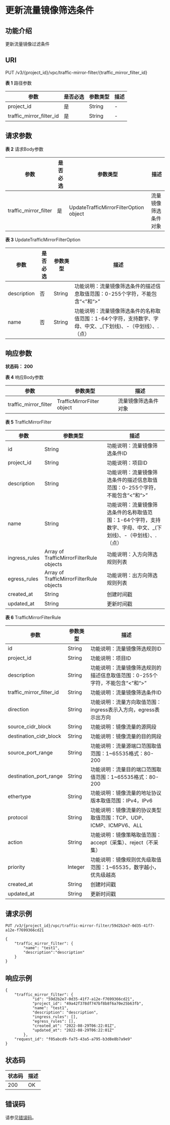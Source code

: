 # 更新流量镜像筛选条件<a name="vpc_apiv3_0080"></a>

## 功能介绍<a name="section040493218273"></a>

更新流量镜像过滤条件

## URI<a name="section194051932202716"></a>

PUT /v3/\{project\_id\}/vpc/traffic-mirror-filter/\{traffic\_mirror\_filter\_id\}

**表 1**  路径参数

|参数|是否必选|参数类型|描述|
|--|--|--|--|
|project_id|是|String|-|
|traffic_mirror_filter_id|是|String|-|


## 请求参数<a name="section1441203213271"></a>

**表 2**  请求Body参数

|参数|是否必选|参数类型|描述|
|--|--|--|--|
|traffic_mirror_filter|是|UpdateTrafficMirrorFilterOption object|流量镜像筛选条件对象|


**表 3**  UpdateTrafficMirrorFilterOption

|参数|是否必选|参数类型|描述|
|--|--|--|--|
|description|否|String|功能说明：流量镜像筛选条件的描述信息取值范围：0-255个字符，不能包含“<”和“>”|
|name|否|String|功能说明：流量镜像筛选条件的名称取值范围：1-64个字符，支持数字、字母、中文、_(下划线)、-（中划线）、.（点）|


## 响应参数<a name="section2423133215273"></a>

**状态码： 200**

**表 4**  响应Body参数

|参数|参数类型|描述|
|--|--|--|
|traffic_mirror_filter|TrafficMirrorFilter object|流量镜像筛选条件对象|


**表 5**  TrafficMirrorFilter

|参数|参数类型|描述|
|--|--|--|
|id|String|功能说明：流量镜像筛选条件ID|
|project_id|String|功能说明：项目ID|
|description|String|功能说明：流量镜像筛选条件的描述信息取值范围：0-255个字符，不能包含“<”和“>”|
|name|String|功能说明：流量镜像筛选条件的名称取值范围：1-64个字符，支持数字、字母、中文、_(下划线)、-（中划线）、.（点）|
|ingress_rules|Array of TrafficMirrorFilterRule objects|功能说明：入方向筛选规则列表|
|egress_rules|Array of TrafficMirrorFilterRule objects|功能说明：出方向筛选规则列表|
|created_at|String|创建时间戳|
|updated_at|String|更新时间戳|


**表 6**  TrafficMirrorFilterRule

|参数|参数类型|描述|
|--|--|--|
|id|String|功能说明：流量镜像筛选规则ID|
|project_id|String|功能说明：项目ID|
|description|String|功能说明：流量镜像筛选规则的描述信息取值范围：0-255个字符，不能包含“<”和“>”|
|traffic_mirror_filter_id|String|功能说明：流量镜像筛选条件ID|
|direction|String|功能说明：流量方向取值范围：ingress表示入方向，egress表示出方向|
|source_cidr_block|String|功能说明：镜像流量的源网段|
|destination_cidr_block|String|功能说明：镜像流量的目的网段|
|source_port_range|String|功能说明：流量源端口范围取值范围：1~65535格式：80-200|
|destination_port_range|String|功能说明：流量目的端口范围取值范围：1~65535格式：80-200|
|ethertype|String|功能说明：镜像流量的地址协议版本取值范围：IPv4，IPv6|
|protocol|String|功能说明：镜像流量的协议类型取值范围：TCP、UDP、ICMP、ICMPV6、ALL|
|action|String|功能说明：镜像策略取值范围：accept（采集）、reject（不采集）|
|priority|Integer|功能说明：镜像规则优先级取值范围：1~65535，数字越小，优先级越高|
|created_at|String|创建时间戳|
|updated_at|String|更新时间戳|


## 请求示例<a name="section204631932122715"></a>

```
PUT /v3/{project_id}/vpc/traffic-mirror-filter/59d2b2e7-0d35-41f7-a12e-f7699366cd21

{
    "traffic_mirror_filter": {
        "name": "test1",
        "description":"description"
    }
}
```

## 响应示例<a name="section64631332152713"></a>

```
{
    "traffic_mirror_filter": {
            "id": "59d2b2e7-0d35-41f7-a12e-f7699366cd21",
            "project_id": "49a42f378df747bf8b8f6a70e25b63fb",
            "name": "test1",
            "description": "description",
            "ingress_rules": [],
            "egress_rules": [],
            "created_at": "2022-08-29T06:22:01Z",
            "updated_at": "2022-08-29T06:22:01Z"
        },
    "request_id": "f05abcd9-fa75-43a5-a795-b3d8e8b7a9e9"
}
```

## 状态码<a name="section7467123215274"></a>

|状态码|描述|
|--|--|
|200|OK|


## 错误码<a name="section147020321274"></a>

请参见[错误码](错误码.md)。


